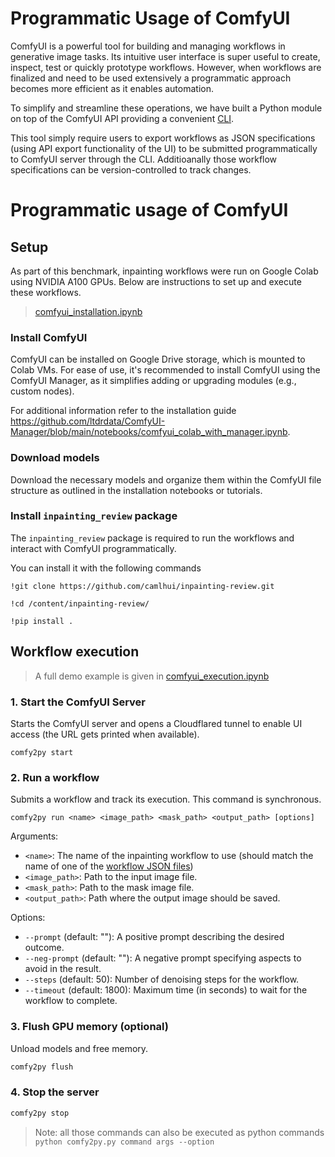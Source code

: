 # Programmatic Usage of ComfyUI

ComfyUI is a powerful tool for building and managing workflows in generative image tasks. Its intuitive user interface is super useful to create, inspect, test or quickly prototype workflows. However, when workflows are finalized and need to be used extensively a programmatic approach becomes more efficient as it enables automation.

To simplify and streamline these operations, we have built a Python module on top of the ComfyUI API providing a convenient [CLI](comfy2py.py).

This tool simply require users to export workflows as JSON specifications (using API export functionality of the UI) to be submitted programmatically to ComfyUI server through the CLI. Additioanally those workflow specifications can be version-controlled to track changes.

# Programmatic usage of ComfyUI

## Setup

As part of this benchmark, inpainting workflows were run on Google Colab using NVIDIA A100 GPUs. Below are instructions to set up and execute these workflows.

>[comfyui_installation.ipynb](../../../notebooks/comfyui_installation.ipynb)

### Install ComfyUI

ComfyUI can be installed on Google Drive storage, which is mounted to Colab VMs. For ease of use, it's recommended to install ComfyUI using the ComfyUI Manager, as it simplifies adding or upgrading modules (e.g., custom nodes).

For additional information refer to the installation guide
 https://github.com/ltdrdata/ComfyUI-Manager/blob/main/notebooks/comfyui_colab_with_manager.ipynb.

### Download models

Download the necessary models and organize them within the ComfyUI file structure as outlined in the installation notebooks or tutorials.


### Install `inpainting_review` package

The `inpainting_review` package is required to run the workflows and interact with ComfyUI programmatically.

You can install it with the following commands

```shell
!git clone https://github.com/camlhui/inpainting-review.git

!cd /content/inpainting-review/

!pip install .
```

## Workflow execution

>A full demo example is given in [comfyui_execution.ipynb](../../../notebooks/comfyui_execution.ipynb)

### 1. Start the ComfyUI Server

Starts the ComfyUI server and opens a Cloudflared tunnel to enable UI access (the URL gets printed when available).

```shell
comfy2py start
```

### 2. Run a workflow

Submits a workflow and track its execution. This command is synchronous.

```shell
comfy2py run <name> <image_path> <mask_path> <output_path> [options]
```
Arguments:

- `<name>`: The name of the inpainting workflow to use (should match the name of one of the [workflow JSON files](workflows/))
- `<image_path>`: Path to the input image file.
- `<mask_path>`: Path to the mask image file.
- `<output_path>`: Path where the output image should be saved.

Options:
- `--prompt` (default: ""): A positive prompt describing the desired outcome.
- `--neg-prompt` (default: ""): A negative prompt specifying aspects to avoid in the result.
- `--steps` (default: 50): Number of denoising steps for the workflow.
- `--timeout` (default: 1800): Maximum time (in seconds) to wait for the workflow to complete.

### 3. Flush GPU memory (optional)

Unload models and free memory.

```bash
comfy2py flush
```

### 4. Stop the server

```bash
comfy2py stop
```

>Note: all those commands can also be executed as python commands
```python comfy2py.py command args --option```

